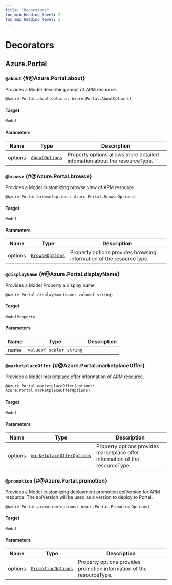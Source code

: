 ```yaml
---
title: "Decorators"
toc_min_heading_level: 2
toc_max_heading_level: 3
---
```


# Decorators

## Azure.Portal

### `@about` {#@Azure.Portal.about}

Provides a Model describing about of ARM resource.

```typespec
@Azure.Portal.about(options: Azure.Portal.AboutOptions)
```

#### Target

`Model`

#### Parameters

| Name    | Type                                                        | Description                                                              |
| ------- | ----------------------------------------------------------- | ------------------------------------------------------------------------ |
| options | [`AboutOptions`](./data-types.md#Azure.Portal.AboutOptions) | Property options allows more detailed infomation about the resourceType. |

### `@browse` {#@Azure.Portal.browse}

Provides a Model customizing browse view of ARM resource.

```typespec
@Azure.Portal.browse(options: Azure.Portal.BrowseOptions)
```

#### Target

`Model`

#### Parameters

| Name    | Type                                                          | Description                                                         |
| ------- | ------------------------------------------------------------- | ------------------------------------------------------------------- |
| options | [`BrowseOptions`](./data-types.md#Azure.Portal.BrowseOptions) | Property options provides browsing information of the resourceType. |

### `@displayName` {#@Azure.Portal.displayName}

Provides a Model Property a display name

```typespec
@Azure.Portal.displayName(name: valueof string)
```

#### Target

`ModelProperty`

#### Parameters

| Name | Type                    | Description |
| ---- | ----------------------- | ----------- |
| name | `valueof scalar string` |             |

### `@marketplaceOffer` {#@Azure.Portal.marketplaceOffer}

Provides a Model marketplace offer information of ARM resource.

```typespec
@Azure.Portal.marketplaceOffer(options: Azure.Portal.marketplaceOfferOptions)
```

#### Target

`Model`

#### Parameters

| Name    | Type                                                                              | Description                                                                  |
| ------- | --------------------------------------------------------------------------------- | ---------------------------------------------------------------------------- |
| options | [`marketplaceOfferOptions`](./data-types.md#Azure.Portal.marketplaceOfferOptions) | Property options provides marketplace offer information of the resourceType. |

### `@promotion` {#@Azure.Portal.promotion}

Provides a Model customizing deployment promotion apiVersion for ARM resource.
The apiVersion will be used as a version to deploy to Portal.

```typespec
@Azure.Portal.promotion(options: Azure.Portal.PromotionOptions)
```

#### Target

`Model`

#### Parameters

| Name    | Type                                                                | Description                                                          |
| ------- | ------------------------------------------------------------------- | -------------------------------------------------------------------- |
| options | [`PromotionOptions`](./data-types.md#Azure.Portal.PromotionOptions) | Property options provides promotion information of the resourceType. |
